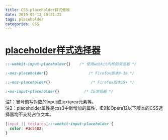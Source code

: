 ```yaml
---
title: CSS-placeholder样式修改
date: 2019-03-13 10:31:22
tags: placeholder
categories: CSS
---
```

# [placeholder样式选择器](https://www.cnblogs.com/JennyLin77/p/5308431.html)
```css
::-webkit-input-placeholder{}    /* 使用webkit内核的浏览器 */

:-moz-placeholder{}                  /* Firefox版本4-18 */

::-moz-placeholder{}                  /* Firefox版本19+ */

:-ms-input-placeholder{}           /* IE浏览器 */
```
注1：冒号前写对应的input或textarea元素等。\
注2：placeholder属性是css3中新增加的属性，IE9和Opera12以下版本的CSS选择器均不支持占位文本。

```css
[input || textarea]::-webkit-input-placeholder {
  color: #3c5482;
}
```
